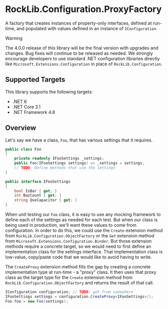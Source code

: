 # RockLib.Configuration.ProxyFactory

A factory that creates instances of property-only interfaces, defined at run-time, and populated with values defined in an instance of `IConfiguration`.

> [!WARNING]  
> The 4.0.0 release of this library will be the final version with upgrades and changes. Bug fixes will continue to be released as needed. We strongly encourage developers to use standard .NET configuration libraries directly like `Microsoft.Extensions.Configuration` in place of `RockLib.Configuration`.

## Supported Targets

This library supports the following targets:
  - .NET 6
  - .NET Core 3.1
  - .NET Framework 4.8

## Overview

Let's say we have a class, `Foo`, that has various settings that it requires.

```csharp
public class Foo
{
    private readonly IFooSettings _settings;
    public Foo(IFooSettings settings) => _settings = settings;
    // TODO: Define methods that use the settings
}

public interface IFooSettings
{
    bool IsBar { get; }
    int BazCount { get; }
    string QuxCapacitor { get; }
}
```

When unit testing our `Foo` class, it is easy to use any mocking framework to define each of the settings as needed for each test. But when our class is being used in production, we'll want these values to come from configuration. In order to do this, we could use the `Create` extension method from `RockLib.Configuration.ObjectFactory` or the `Get` extension method from `Microsoft.Extensions.Configuration.Binder`. But those extension methods require a concrete target, so we would need to first define an implementation class for the settings interface. That implementation class is low-value, copy/paste code that we would like to avoid having to write.

The `CreateProxy` extension method fills the gap by creating a concrete implementation type at run-time - a "proxy" class. It then uses that proxy class as the target type for the `Create` extension method from `RockLib.Configuration.ObjectFactory` and returns the result of that call.

```csharp
IConfiguration configuration; // TODO: get from somewhere
IFooSettings settings = configuration.CreateProxy<IFooSettings>();
Foo foo = new Foo(settings);
```
